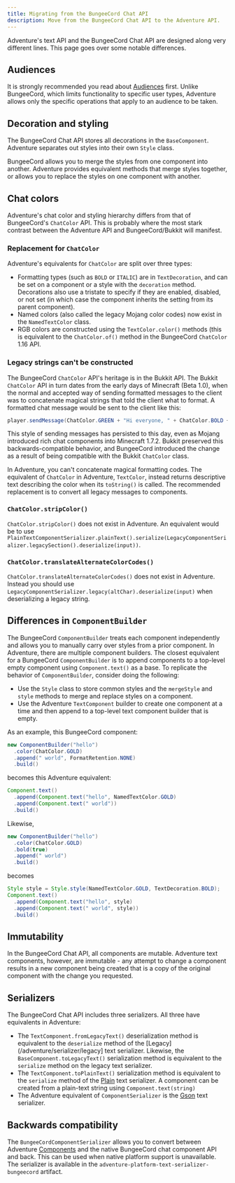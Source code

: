 ```yaml
---
title: Migrating from the BungeeCord Chat API
description: Move from the BungeeCord Chat API to the Adventure API.
---
```


Adventure's text API and the BungeeCord Chat API are designed along very different
lines. This page goes over some notable differences.

## Audiences

It is strongly recommended you read about [Audiences](/adventure/audiences) first. Unlike BungeeCord,
which limits functionality to specific user types, Adventure allows only the specific
operations that apply to an audience to be taken.

## Decoration and styling

The BungeeCord Chat API stores all decorations in the `BaseComponent`. Adventure separates
out styles into their own `Style` class.

BungeeCord allows you to merge the styles from one component into another. Adventure provides
equivalent methods that merge styles together, or allows you to replace the styles on one
component with another.

## Chat colors

Adventure's chat color and styling hierarchy differs from that of BungeeCord's `ChatColor`
API. This is probably where the most stark contrast between the Adventure API and BungeeCord/Bukkit
will manifest.

### Replacement for `ChatColor`

Adventure's equivalents for `ChatColor` are split over three types:

* Formatting types (such as `BOLD` or `ITALIC`) are in `TextDecoration`, and can be set
  on a component or a style with the `decoration` method. Decorations also use a tristate to
  specify if they are enabled, disabled, or not set (in which case the component inherits the
  setting from its parent component).
* Named colors (also called the legacy Mojang color codes) now exist in the `NamedTextColor`
  class.
* RGB colors are constructed using the `TextColor.color()` methods (this is equivalent to the
  `ChatColor.of()` method in the BungeeCord `ChatColor` 1.16 API.

### Legacy strings can't be constructed

The BungeeCord `ChatColor` API's heritage is in the Bukkit API. The Bukkit `ChatColor` API in turn
dates from the early days of Minecraft (Beta 1.0), when the normal and accepted way of sending formatted
messages to the client was to concatenate magical strings that told the client what to format. A formatted
chat message would be sent to the client like this:

```java
player.sendMessage(ChatColor.GREEN + "Hi everyone, " + ChatColor.BOLD + "this message is in green and bold" + ChatColor.RESET + ChatColor.GREEN + "!");
```

This style of sending messages has persisted to this day, even as Mojang introduced rich chat components
into Minecraft 1.7.2. Bukkit preserved this backwards-compatible behavior, and BungeeCord introduced the
change as a result of being compatible with the Bukkit `ChatColor` class.

In Adventure, you can't concatenate magical formatting codes. The equivalent of `ChatColor` in Adventure,
`TextColor`, instead returns descriptive text describing the color when its `toString()` is called. The
recommended replacement is to convert all legacy messages to components.

### `ChatColor.stripColor()`

`ChatColor.stripColor()` does not exist in Adventure. An equivalent would be to use
`PlainTextComponentSerializer.plainText().serialize(LegacyComponentSerializer.legacySection().deserialize(input))`.

### `ChatColor.translateAlternateColorCodes()`

`ChatColor.translateAlternateColorCodes()` does not exist in Adventure. Instead you should use
`LegacyComponentSerializer.legacy(altChar).deserialize(input)` when deserializing a legacy
string.

## Differences in `ComponentBuilder`

The BungeeCord `ComponentBuilder` treats each component independently and allows you
to manually carry over styles from a prior component. In Adventure, there are multiple
component builders. The closest equivalent for a BungeeCord `ComponentBuilder` is
to append components to a top-level empty component using `Component.text()`
as a base. To replicate the behavior of `ComponentBuilder`, consider doing the
following:

* Use the `Style` class to store common styles and the `mergeStyle` and `style`
  methods to merge and replace styles on a component.
* Use the Adventure `TextComponent` builder to create one component at a time and
  then append to a top-level text component builder that is empty.

As an example, this BungeeCord component:

```java
new ComponentBuilder("hello")
  .color(ChatColor.GOLD)
  .append(" world", FormatRetention.NONE)
  .build()
```

becomes this Adventure equivalent:

```java
Component.text()
  .append(Component.text("hello", NamedTextColor.GOLD)
  .append(Component.text(" world"))
  .build()
```

Likewise,

```java
new ComponentBuilder("hello")
  .color(ChatColor.GOLD)
  .bold(true)
  .append(" world")
  .build()
```

becomes

```java
Style style = Style.style(NamedTextColor.GOLD, TextDecoration.BOLD);
Component.text()
  .append(Component.text("hello", style)
  .append(Component.text(" world", style))
  .build()
```

## Immutability

In the BungeeCord Chat API, all components are mutable. Adventure text components,
however, are immutable - any attempt to change a component results in a new component
being created that is a copy of the original component with the change you requested.

## Serializers

The BungeeCord Chat API includes three serializers. All three have equivalents in Adventure:

* The `TextComponent.fromLegacyText()` deserialization method is equivalent to the
  `deserialize` method of the [Legacy](/adventure/serializer/legacy] text serializer. Likewise, the
  `BaseComponent.toLegacyText()` serialization method is equivalent to the `serialize`
  method on the legacy text serializer.
* The `TextComponent.toPlainText()` serialization method is equivalent to the
  `serialize` method of the [Plain](/adventure/serializer/plain) text serializer. A component can be
  created from a plain-text string using `Component.text(string)`
* The Adventure equivalent of `ComponentSerializer` is the [Gson](/adventure/serializer/gson) text
  serializer.

## Backwards compatibility

The `BungeeCordComponentSerializer` allows you to convert between Adventure [Components](/adventure/text)
and the native BungeeCord chat component API and back. This can be used when native platform support is
unavailable. The serializer is available in the `adventure-platform-text-serializer-bungeecord` artifact.
